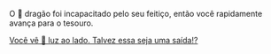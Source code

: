 O 🐉 dragão foi incapacitado pelo seu feitiço, então você rapidamente avança para o tesouro.

[Você vê 🔅 luz ao lado. Talvez essa seja uma saída!?](1-1A.md)
